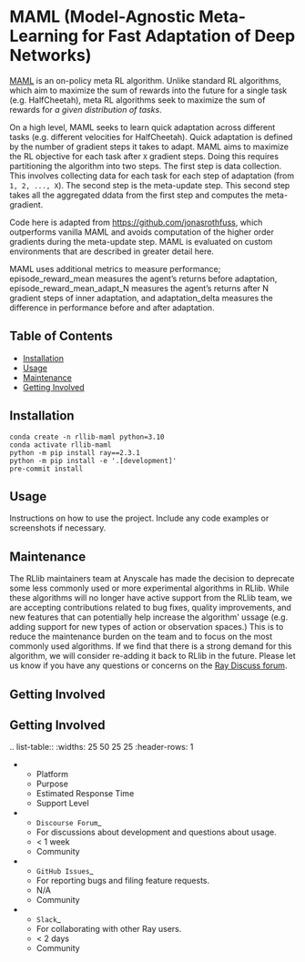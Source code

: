 # MAML (Model-Agnostic Meta-Learning for Fast Adaptation of Deep Networks)

[MAML](https://arxiv.org/abs/1703.03400) is an on-policy meta RL algorithm. Unlike standard RL algorithms, which aim to maximize the sum of rewards into the future for a single task (e.g. HalfCheetah), meta RL algorithms seek to maximize the sum of rewards for *a given distribution of tasks*. 

On a high level, MAML seeks to learn quick adaptation across different tasks (e.g. different velocities for HalfCheetah). Quick adaptation is defined by the number of gradient steps it takes to adapt. MAML aims to maximize the RL objective for each task after `X` gradient steps. Doing this requires partitioning the algorithm into two steps. The first step is data collection. This involves collecting data for each task for each step of adaptation (from `1, 2, ..., X`). The second step is the meta-update step. This second step takes all the aggregated ddata from the first step and computes the meta-gradient. 

Code here is adapted from https://github.com/jonasrothfuss, which outperforms vanilla MAML and avoids computation of the higher order gradients during the meta-update step. MAML is evaluated on custom environments that are described in greater detail here.

MAML uses additional metrics to measure performance; episode_reward_mean measures the agent’s returns before adaptation, episode_reward_mean_adapt_N measures the agent’s returns after N gradient steps of inner adaptation, and adaptation_delta measures the difference in performance before and after adaptation.


## Table of Contents

- [Installation](#installation)
- [Usage](#usage)
- [Maintenance](#maintenance)
- [Getting Involved](#getting-involved)

## Installation

```
conda create -n rllib-maml python=3.10
conda activate rllib-maml
python -m pip install ray==2.3.1
python -m pip install -e '.[development]'
pre-commit install
```

## Usage

Instructions on how to use the project. Include any code examples or screenshots if necessary.

## Maintenance

The RLlib maintainers team at Anyscale has made the decision to deprecate some less commonly used or more experimental algorithms in RLlib. While these algorithms will no longer have active support from the RLlib team, we are accepting contributions related to bug fixes, quality improvements, and new features that can potentially help increase the algorithm' ussage (e.g. adding support for new types of action or observation spaces.) This is to reduce the maintenance burden on the team and to focus on the most commonly used algorithms. If we find that there is a strong demand for this
algorithm, we will consider re-adding it back to RLlib in the future. Please let us know if you have any questions or concerns on
the [Ray Discuss forum](discuss.ray.io).

## Getting Involved

Getting Involved
----------------

.. list-table::
   :widths: 25 50 25 25
   :header-rows: 1

   * - Platform
     - Purpose
     - Estimated Response Time
     - Support Level
   * - `Discourse Forum`_
     - For discussions about development and questions about usage.
     - < 1 week
     - Community
   * - `GitHub Issues`_
     - For reporting bugs and filing feature requests.
     - N/A
     - Community
   * - `Slack`_
     - For collaborating with other Ray users.
     - < 2 days
     - Community